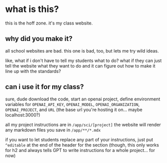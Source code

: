 # what is this?
this is the hoff zone.
it's my class website.

## why did you make it?
all school websites are bad.
this one is bad, too, but lets me try wild ideas.

like, what if i don't have to tell my students what to do?
what if they can just tell the website what they want to do and it can figure out how to make it line up with the standards?

## can i use it for my class?
sure, dude
download the code, start an openai project, define environment variables for `OPENAI_API_KEY`, `OPENAI_MODEL`, `OPENAI_ORGANIZATION`, `OPENAI_PROJECT`, and `URL` (the base url you're hosting it on... maybe localhost:3000?)

all my project instructions are in `/app/sci/[project]`
the website will render any markdown files you save in `/app/**/*.mdx`

if you want to let students replace any part of your instructions, just put `^editable` at the end of the header for the section
(though, this only works for h2 and always tells GPT to write instructions for a whole project... for now)
